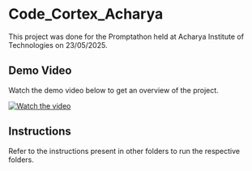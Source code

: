 # Code_Cortex_Acharya

This project was done for the Promptathon held at Acharya Institute of Technologies on 23/05/2025.

## Demo Video
Watch the demo video below to get an overview of the project.

[![Watch the video](https://img.youtube.com/vi/dQw4w9WgXcQ/0.jpg)](https://github.com/Saishivram/Code_Cortex_Acharya/raw/main/assests/Screen%20Recording%202025-03-25%20150326.mp4)

## Instructions
Refer to the instructions present in other folders to run the respective folders.
